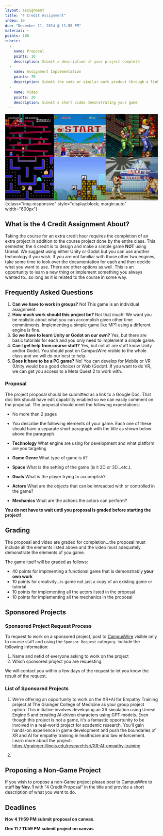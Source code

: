 ```yaml
---
layout: assignment
title: "4 Credit Assignment"
index: 10
due: "December 11, 2024 @ 11:59 PM"
material: ~
points: 100
rubric:
  -
    name: Proposal
    points: 10
    description: Submit a description of your project complete 
  - 
    name: Assignment Implementation
    points: 70
    description: Submit the code or similar work product through a link to a repo or compressed folder 
  -
    name: Video
    points: 20
    description: Submit a short video demonstrating your game
--- 
```

![UE5](/img/retrogames.jpg){:class="img-responsive" style="display:block; margin:auto" width="600px"}
## What is the 4 Credit Assignment About?
Taking the course for an extra credit hour requires the completion of an extra project in addition to the course project done by the entire class. 
This semester, the 4 credit is to design and make a simple game **NOT** using Unreal. We suggest using either Unity or Godot but
you can use another technology if you wish. If you are not familiar with those other two engines, take some time to look over the documentation for each 
and then decide what you want to use. There are other options as well. This is an opportunity to learn a new thing or implement something you always wanted to...so long as it is related to the course in some way. 

## Frequently Asked Questions
1. **Can we have to work in groups?** No! This game is an individual assignment. 
2. **How much work should this project be?** Not that much! We want you be realistic about what you can accomplish given other time commitments. Implementing a simple game like MP1 using a different engine is fine.
3. **So we have to learn Unity or Godot on our own?** Yes, but there are basic tutorials for each and you only need to implement a simple game.
4. **Can I get help from course staff?** Yes, but not all are staff know Unity and/or Godot. You should post on CampusWire visible to the whole class and we will do our best to help.
5. **Does it have to be a PC game?** No! You can develop for Mobile or VR (Unity would be a good choice) or Web (Godot). If you want to do VR, we can get you access to a Meta Quest 2 to work with.   

### Proposal

The project proposal should be submitted as a link to a Google Doc. That doc link should have edit capability enabled so we can easily comment on the proposal. The proposal should meet the following expectations:
+ No more than 2 pages
+ You describe the following elements of your game. Each one of these should have a separate short paragraph with the title as shown below above the paragraph

+ **Technology** What engine are using for development and what platform are you targeting
+ **Game Genre** What type of game is it?
+ **Space** What is the setting of the game (is it 2D or 3D...etc.).
+ **Goals** What is the player trying to accomplish?
+ **Actors** What are the objects that can be intreacted with or controlled in the game?
+ **Mechanics** What are the actions the actors can perform?
 
**You do not have to wait until you proposal is graded before starting the project!**

## Grading
The proposal and video are graded for completion...the proposal must include all the elements listed above and the video must adequately demonstrate the elements of you game.

The game itself will be graded as follows:
+ 40 points for implmenting a functional game that is demonstrably **your own work**
+ 10 points for creativity...is game not just a copy of an existing game or tutorial
+ 10 points for implementing all the actors listed in the proposal
+ 10 points for implementing all the mechanics in the proposal 

## Sponsored Projects

### Sponsored Project Request Process
To request to work on a sponsored project, post to [CampusWire]() visible only to course staff and using the `Sponsor Request` category. Include the following information:
1. Name and netid of everyone asking to work on the project
2. Which sponsored project you are requesting

We will contact you within a few days of the request to let you know the result of the request.

### List of Sponsored Projects

1. We're offering an opportunity to work on the XR+AI for Empathy Training project at The Grainger College of Medicine as your group project option. This initiative involves developing an XR simulation using Unreal Engine 5 and creating AI-driven characters using GPT models. Even though this project is not a game, it's a fantastic opportunity to be involved in a real-world project for academic research. You'll gain hands-on experience in game development and push the boundaries of XR and AI for empathy training in healthcare and law enforcement.
Learn more about the project: https://grainger.illinois.edu/research/sri/XR-AI-empathy-training

2. 

## Proposing a Non-Game Project ##

If you wish to propose a non-Game project please post to CampusWire to staff **by Nov. 1** with "4 Credit Proposal" in the title and provide a short description of what you want to do.

## Deadlines
 
**Nov 4 11:59 PM submit proposal on canvas.**

**Dec 11 7 11:59 PM submit project on canvas**



